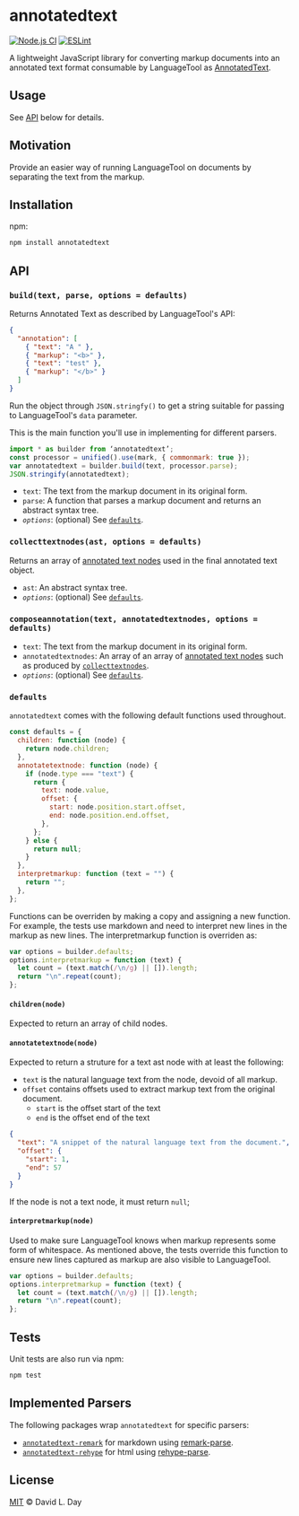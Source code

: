 # annotatedtext

[![Node.js CI](https://github.com/prosegrinder/annotatedtext/workflows/Node.js%20CI/badge.svg?branch=master)](https://github.com/prosegrinder/annotatedtext/actions?query=workflow%3A%22Node.js+CI%22+branch%3Amaster)
[![ESLint](https://github.com/prosegrinder/annotatedtext/workflows/ESLint/badge.svg)](https://github.com/prosegrinder/annotatedtext/actions?query=workflow%3AESLint)

A lightweight JavaScript library for converting markup documents into an
annotated text format consumable by LanguageTool as
[AnnotatedText](https://languagetool.org/development/api/org/languagetool/markup/AnnotatedText.html).

## Usage

See [API](#API) below for details.

## Motivation

Provide an easier way of running LanguageTool on documents by separating the
text from the markup.

## Installation

npm:

```sh
npm install annotatedtext
```

## API

### `build(text, parse, options = defaults)`

Returns Annotated Text as described by LanguageTool's API:

```json
{
  "annotation": [
    { "text": "A " },
    { "markup": "<b>" },
    { "text": "test" },
    { "markup": "</b>" }
  ]
}
```

Run the object through `JSON.stringfy()` to get a string suitable for passing to
LanguageTool's `data` parameter.

This is the main function you'll use in implementing for different parsers.

```js
import * as builder from ‘annotatedtext’;
const processor = unified().use(mark, { commonmark: true });
var annotatedtext = builder.build(text, processor.parse);
JSON.stringify(annotatedtext);
```

- `text`: The text from the markup document in its original form.
- `parse`: A function that parses a markup document and returns an abstract
  syntax tree.
- _`options`_: (optional) See [`defaults`](#defaults).

### `collecttextnodes(ast, options = defaults)`

Returns an array of [annotated text nodes](<#annotatetextnode(node)>) used in
the final annotated text object.

- `ast`: An abstract syntax tree.
- _`options`_: (optional) See [`defaults`](#defaults).

### `composeannotation(text, annotatedtextnodes, options = defaults)`

- `text`: The text from the markup document in its original form.
- `annotatedtextnodes`: An array of an array of
  [annotated text nodes](<#annotatetextnode(node)>) such as produced by
  [`collecttextnodes`](<#collecttextnodes(ast,_options_=_defaults)>).
- _`options`_: (optional) See [`defaults`](#defaults).

### `defaults`

`annotatedtext` comes with the following default functions used throughout.

```js
const defaults = {
  children: function (node) {
    return node.children;
  },
  annotatetextnode: function (node) {
    if (node.type === "text") {
      return {
        text: node.value,
        offset: {
          start: node.position.start.offset,
          end: node.position.end.offset,
        },
      };
    } else {
      return null;
    }
  },
  interpretmarkup: function (text = "") {
    return "";
  },
};
```

Functions can be overriden by making a copy and assigning a new function. For
example, the tests use markdown and need to interpret new lines in the markup as
new lines. The interpretmarkup function is overriden as:

```js
var options = builder.defaults;
options.interpretmarkup = function (text) {
  let count = (text.match(/\n/g) || []).length;
  return "\n".repeat(count);
};
```

#### `children(node)`

Expected to return an array of child nodes.

#### `annotatetextnode(node)`

Expected to return a struture for a text ast node with at least the following:

- `text` is the natural language text from the node, devoid of all markup.
- `offset` contains offsets used to extract markup text from the original
  document.
  - `start` is the offset start of the text
  - `end` is the offset end of the text

```json
{
  "text": "A snippet of the natural language text from the document.",
  "offset": {
    "start": 1,
    "end": 57
  }
}
```

If the node is not a text node, it must return `null`;

#### `interpretmarkup(node)`

Used to make sure LanguageTool knows when markup represents some form of
whitespace. As mentioned above, the tests override this function to ensure new
lines captured as markup are also visible to LanguageTool.

```js
var options = builder.defaults;
options.interpretmarkup = function (text) {
  let count = (text.match(/\n/g) || []).length;
  return "\n".repeat(count);
};
```

## Tests

Unit tests are also run via npm:

```sh
npm test
```

## Implemented Parsers

The following packages wrap `annotatedtext` for specific parsers:

- [`annotatedtext-remark`](https://github.com/prosegrinder/annotatedtext-remark)
  for markdown using
  [remark-parse](https://github.com/remarkjs/remark/tree/master/packages/remark-parse).
- [`annotatedtext-rehype`](https://github.com/prosegrinder/annotatedtext-rehype)
  for html using
  [rehype-parse](https://github.com/rehypejs/rehype/tree/master/packages/rehype-parse).

## License

[MIT](LICENSE) © David L. Day
